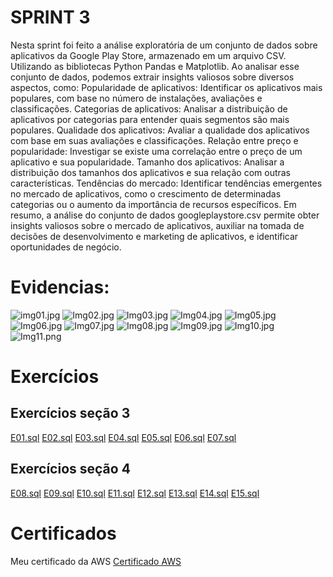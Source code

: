 # SPRINT 3 

Nesta sprint  foi feito a análise exploratória de um conjunto de dados sobre aplicativos da Google Play Store, armazenado em um arquivo CSV. Utilizando as bibliotecas Python Pandas e Matplotlib. Ao analisar esse conjunto de dados, podemos extrair insights valiosos sobre diversos aspectos, como:
Popularidade de aplicativos: Identificar os aplicativos mais populares, com base no número de instalações, avaliações e classificações.
Categorias de aplicativos: Analisar a distribuição de aplicativos por categorias para entender quais segmentos são mais populares.
Qualidade dos aplicativos: Avaliar a qualidade dos aplicativos com base em suas avaliações e classificações.
Relação entre preço e popularidade: Investigar se existe uma correlação entre o preço de um aplicativo e sua popularidade.
Tamanho dos aplicativos: Analisar a distribuição dos tamanhos dos aplicativos e sua relação com outras características.
Tendências do mercado: Identificar tendências emergentes no mercado de aplicativos, como o crescimento de determinadas categorias ou o aumento da importância de recursos específicos. Em resumo, a análise do conjunto de dados googleplaystore.csv permite obter insights valiosos sobre o mercado de aplicativos, auxiliar na tomada de decisões de desenvolvimento e marketing de aplicativos, e identificar oportunidades de negócio.

# Evidencias:
![img01.jpg](EVIDENCIAS/img01.png)
![Img02.jpg](EVIDENCIAS/img02.png)
![Img03.jpg](EVIDENCIAS/img03.png)
![Img04.jpg](EVIDENCIAS/img04.png)
![Img05.jpg](EVIDENCIAS/img05.png)
![Img06.jpg](EVIDENCIAS/img06.png)
![Img07.jpg](EVIDENCIAS/img07.png)
![Img08.jpg](EVIDENCIAS/img08.png)
![Img09.jpg](EVIDENCIAS/img09.png)
![Img10.jpg](EVIDENCIAS/img10.png)
![Img11.png](EVIDENCIAS/img11.png)



 
# Exercícios

## Exercícios seção 3

[E01.sql](/EXERCÍCIOS/Seção%203/E01.sql)
[E02.sql](/EXERCÍCIOS/Seção%203/E02.sql)
[E03.sql](/EXERCÍCIOS/Seção%203/E03.sql)
[E04.sql](/EXERCÍCIOS/Seção%203/E04.sql)
[E05.sql](/EXERCÍCIOS/Seção%203/E05.sql)
[E06.sql](/EXERCÍCIOS/Seção%203/E06.sql)
[E07.sql](/EXERCÍCIOS/Seção%203/E07.sql)

## Exercícios seção 4
[E08.sql](/EXERCÍCIOS/Seção%204/E08.sql)
[E09.sql](/EXERCÍCIOS/Seção%204/E09.sql)
[E10.sql](/EXERCÍCIOS/Seção%204/E10.sql)
[E11.sql](/EXERCÍCIOS/Seção%204/E11.sql)
[E12.sql](/EXERCÍCIOS/Seção%204/E12.sql)
[E13.sql](/EXERCÍCIOS/Seção%204/E13.sql)
[E14.sql](/EXERCÍCIOS/Seção%204/E14.sql)
[E15.sql](/EXERCÍCIOS/Seção%204/E15.sql)



# Certificados
Meu certificado da AWS
[Certificado AWS](/CERTIFICADOS/AWS%20Partner%20Sales%20Accreditation%20Business%20Leide%20Luciana%20pinto%20do%20Rosário.pdf)
